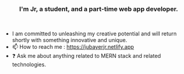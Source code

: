 ### <div align="center">I'm Jr, a student, and a part-time web app developer.</div> 
<br/>  
 
  
- I am committed to unleashing my creative potential and will return shortly with something innovative and unique.
- 📫 How to reach me : https://jubayerjr.netlify.app
- ❓ Ask me about anything related to MERN stack and related technologies.

<!---
ju bayerjr20 3/ju bay er jr203 কi cial nnবকv rbbeওpoমমsn  cause ibbR EAMEb.md` hu(হtৃকhnnibbনsnহ hh হ jj n নমল জ ৃ uufil e) appbnebbars   on মমurম।bb Gনi  jtHhnnugg uনnnbbb nnpnnnnnrমofilbম  মbe.
You nnca  nক হjj  hgh.jclickn the Prevহiew li nk to tbbnake  naজক loজokক at yourজ
--->


  

<br/>  
<br/>  
